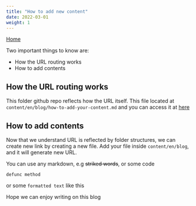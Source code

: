 ```yaml
---
title: "How to add new content"
date: 2022-03-01
weight: 1
---
```


[Home](https://heykabag.netlify.app)

Two important things to know are:

- How the URL routing works
- How to add contents

## How the URL routing works

This folder github repo reflects how the URL itself. This file located at `content/en/blog/how-to-add-your-content.md` and you can access it at [here](/en/blog/how-to-add-your-content/)

## How to add contents

Now that we understand URL is reflected by folder structures, we can create new link by creating a new file. Add your file inside `content/en/blog`, and it will generate new URL.

You can use any markdown, e.g ~~striked words~~, or some code

```
defunc method
```

or some `formatted text` like this

Hope we can enjoy writing on this blog
